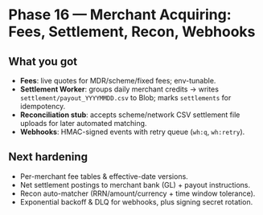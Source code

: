 # Phase 16 — Merchant Acquiring: Fees, Settlement, Recon, Webhooks
## What you got
- **Fees**: live quotes for MDR/scheme/fixed fees; env-tunable.
- **Settlement Worker**: groups daily merchant credits → writes `settlement/payout_YYYYMMDD.csv` to Blob; marks `settlements` for idempotency.
- **Reconciliation stub**: accepts scheme/network CSV settlement file uploads for later automated matching.
- **Webhooks**: HMAC-signed events with retry queue (`wh:q`, `wh:retry`).

## Next hardening
- Per-merchant fee tables & effective-date versions.
- Net settlement postings to merchant bank (GL) + payout instructions.
- Recon auto-matcher (RRN/amount/currency + time window tolerance).
- Exponential backoff & DLQ for webhooks, plus signing secret rotation.

